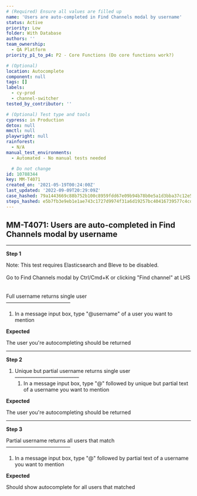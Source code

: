 ```yaml
---
# (Required) Ensure all values are filled up
name: 'Users are auto-completed in Find Channels modal by username'
status: Active
priority: Low
folder: With Database
authors: ''
team_ownership:
  - QA Platform
priority_p1_to_p4: P2 - Core Functions (Do core functions work?)

# (Optional)
location: Autocomplete
component: null
tags: []
labels:
  - cy-prod
  - channel-switcher
tested_by_contributor: ''

# (Optional) Test type and tools
cypress: in Production
detox: null
mmctl: null
playwright: null
rainforest:
  - N/A
manual_test_environments:
  - Automated - No manual tests needed

  # Do not change
id: 10788344
key: MM-T4071
created_on: '2021-05-19T00:24:00Z'
last_updated: '2022-09-09T20:29:09Z'
case_hashed: 79a1443669c88b752b100c8959fdd67e09b94b78b0e5a1d3bba37c12e5d9fbd89f676e94a8d4cc19e59447efd2181b29
steps_hashed: e5b7fb3e9eb1e1ae743c1727d9974f31a6d19257bc40416739577c4cded3404de57420e06d5765e13fd928c34460a1b1
---
```


<!-- (Auto-generated) Based on frontmatter's "key" and "name" -->

## MM-T4071: Users are auto-completed in Find Channels modal by username

---

**Step 1**

Note: This test requires Elasticsearch and Bleve to be disabled.\
\
Go to Find Channels modal by Ctrl/Cmd+K or clicking "Find channel" at LHS\
\
\
Full username returns single user\
–––––––––––––––––––––––––

1. In a message input box, type "@username" of a user you want to mention

**Expected**

The user you're autocompleting should be returned

---

**Step 2**

1. Unique but partial username returns single user\
   –––––––––––––––––––––––––
   1. In a message input box, type "@" followed by unique but partial text of a username you want to mention

**Expected**

The user you're autocompleting should be returned

---

**Step 3**

Partial username returns all users that match\
–––––––––––––––––––––––––

1. In a message input box, type "@" followed by partial text of a username you want to mention

**Expected**

Should show autocomplete for all users that matched
